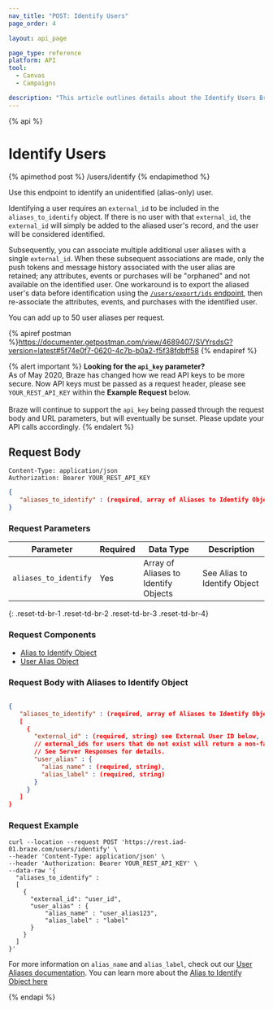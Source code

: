 ```yaml
---
nav_title: "POST: Identify Users"
page_order: 4

layout: api_page

page_type: reference
platform: API
tool:
  - Canvas
  - Campaigns

description: "This article outlines details about the Identify Users Braze endpoint."
---
```

{% api %}
# Identify Users
{% apimethod post %}
/users/identify
{% endapimethod %}

Use this endpoint to identify an unidentified (alias-only) user.

Identifying a user requires an `external_id` to be included in the `aliases_to_identify` object. If there is no user with that `external_id`, the `external_id` will simply be added to the aliased user's record, and the user will be considered identified.

Subsequently, you can associate multiple additional user aliases with a single `external_id`. When these subsequent associations are made, only the push tokens and message history associated with the user alias are retained; any attributes, events or purchases will be "orphaned" and not available on the identified user. One workaround is to export the aliased user's data before identification using the [`/users/export/ids` endpoint]({{site.baseurl}}/api/endpoints/export/user_data/post_user_identify/), then re-associate the attributes, events, and purchases with the identified user.

You can add up to 50 user aliases per request.

{% apiref postman %}https://documenter.getpostman.com/view/4689407/SVYrsdsG?version=latest#5f74e0f7-0620-4c7b-b0a2-f5f38fdbff58 {% endapiref %}

{% alert important %}
__Looking for the `api_key` parameter?__<br>As of May 2020, Braze has changed how we read API keys to be more secure. Now API keys must be passed as a request header, please see `YOUR_REST_API_KEY` within the __Example Request__ below.<br><br>Braze will continue to support the `api_key` being passed through the request body and URL parameters, but will eventually be sunset. Please update your API calls accordingly.
{% endalert %}

## Request Body

```
Content-Type: application/json
Authorization: Bearer YOUR_REST_API_KEY
```

```json
{
   "aliases_to_identify" : (required, array of Aliases to Identify Object)
}
```

### Request Parameters

| Parameter | Required | Data Type | Description |
| -----------|----------| --------|------- |
| `aliases_to_identify` | Yes | Array of Aliases to Identify Objects | See Alias to Identify Object |
{: .reset-td-br-1 .reset-td-br-2 .reset-td-br-3  .reset-td-br-4}


### Request Components
- [Alias to Identify Object]({{site.baseurl}}/api/objects_filters/aliases_to_identify/)
- [User Alias Object]({{site.baseurl}}/api/objects_filters/user_alias_object/)

###  Request Body with Aliases to Identify Object

```json

{
   "aliases_to_identify" : (required, array of Aliases to Identify Object)
   [
     {
       "external_id" : (required, string) see External User ID below,
       // external_ids for users that do not exist will return a non-fatal error.
       // See Server Responses for details.
       "user_alias" : {
         "alias_name" : (required, string),
         "alias_label" : (required, string)
       }
     }
   ]
}
```

### Request Example
```
curl --location --request POST 'https://rest.iad-01.braze.com/users/identify' \
--header 'Content-Type: application/json' \
--header 'Authorization: Bearer YOUR_REST_API_KEY' \
--data-raw '{
  "aliases_to_identify" : 
  [
    {
      "external_id": "user_id",
      "user_alias" : {
          "alias_name" : "user_alias123",
          "alias_label" : "label"
      }
    }
  ]
}'
```

For more information on `alias_name` and `alias_label`, check out our [User Aliases documentation]({{site.baseurl}}/user_guide/data_and_analytics/user_data_collection/user_profile_lifecycle/#user-aliases). You can learn more about the [Alias to Identify Object here]({{site.baseurl}}/api/objects_filters/aliases_to_identify/)

{% endapi %}

